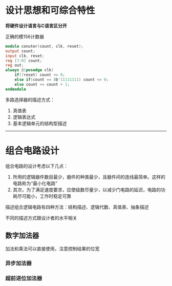 # 设计思想和可综合特性

**将硬件设计语言与C语言区分开**

正确的模156计数器
```verilog
module conuter(count, clk, reset);
output count;
input clk, reset;
reg [7:0] count;
reg out;
always @(posedge clk)
	if(!reset) count <= 0;
	else if(count == 8b'11111111) count <= 0;
	else count <= count + 1;
endmodule
```

多路选择器的描述方式：
1. 真值表
2. 逻辑表达式
3. 基本逻辑单元的结构型描述

---

# 组合电路设计

组合电路的设计考虑以下几点：
1. 所用的逻辑器件数目最少，器件的种类最少，且器件间的连线最简单。这样的电路称为“最小化电路”
2. 其次，为了满足速度要求，应使级数尽量少，以减少门电路的延迟，电路的功耗尽可能小，工作时稳定可靠

描述组合逻辑电路有四种方法：结构描述、逻辑代数、真值表、抽象描述

不同的描述方式跟设计者的水平相关

## 数字加法器

加法和乘法可以直接使用，注意控制结果的位宽

### 异步加法器

### 超前进位加法器